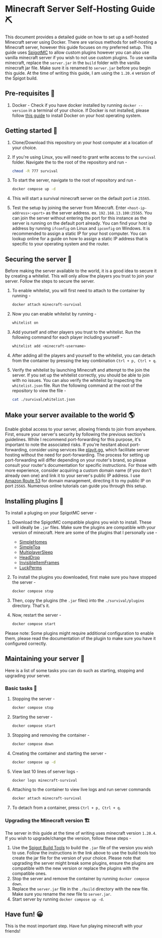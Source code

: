 # Minecraft Server Self-Hosting Guide ⛏️

This document provides a detailed guide on how to set up a self-hosted Minecraft server using Docker. There are various methods for self-hosting a Minecraft server, however this guide focuses on my preferred setup. This guide uses [SpigotMC](https://www.spigotmc.org/wiki/about-spigot/) to allow custom plugins however you can also use vanilla minecraft server if you wish to not use custom plugins. To use vanilla minecraft, replace the `server.jar` in the `build` folder with the vanilla minecraft jar file. Make sure it is renamed to `server.jar` before you begin this guide. At the time of writing this guide, I am using the `1.20.4` version of the Spigot build.

## Pre-requisites 📝

1. Docker - Check if you have docker installed by running `docker --version` in a terminal of your choice. If Docker is not installed, please follow [this guide](https://docs.docker.com/engine/install/) to install Docker on your host operating system.

## Getting started 🚀

1. Clone/Download this repository on your host computer at a location of your choice.
   
2. If you're using Linux, you will need to grant write access to the `survival` folder. Navigate the to the root of the repository and run -
   
    ```bash
    chmod -R 777 survival
    ```

3. To start the server, navigate to the root of repository and run -
   
    ```bash
    docker compose up -d
    ```

4. This will start a survival minecraft server on the default port i.e `25565`.

5. Test the setup by joining the server from Minecraft. Enter `<host-ip-address>:<port>` as the server address. ex. `192.168.13.100:25565`. You can join the server without entering the port for this instance as the server is running on the default port already. You can find your host ip address by running `ifconfig` on Linux and `ipconfig` on Windows. It is recommended to assign a static IP for your host computer. You can lookup online for a guide on how to assign a static IP address that is specific to your operating system and the router.

## Securing the server 🔐

Before making the server available to the world, it is a good idea to secure it by creating a whitelist. This will only allow the players you trust to join your server. Follow the steps to secure the server.

1. To enable whitelist, you will first need to attach to the container by running -
   
   ```bash
   docker attach minecraft-survival
   ```

2. Now you can enable whitelist by running -
   
   ```bash
   whitelist on
   ```

3. Add yourself and other players you trust to the whitelist. Run the following command for each player including yourself -

   ```bash
   whitelist add <minecraft-username>
   ```

4. After adding all the players and yourself to the whitelist, you can detach from the container by pressing the key combination `Ctrl + p, Ctrl + q`.

5. Verify the whitelist by launching Minecraft and attempt to the join the server. If you set up the whitelist correctly, you should be able to join with no issues. You can also verify the whitelist by inspecting the `whitelist.json` file. Run the following command at the root of the repository to view the file -
   
   ```bash
   cat ./survival/whitelist.json
   ```

## Make your server available to the world 🌎

Enable global access to your server, allowing friends to join from anywhere. First, ensure your server's security by following the previous section's guidelines. While I recommend port-forwarding for this purpose, it's important to note the associated risks. If you're hesitant about port-forwarding, consider using services like [playit.gg](https://playit.gg/), which facilitate server hosting without the need for port-forwarding. The process for setting up port-forwarding will differ depending on your router's brand, so please consult your router's documentation for specific instructions. For those with more experience, consider acquiring a custom domain name (if you don't already own one) and link it to your server's public IP address. I use [Amazon Route 53](https://aws.amazon.com/route53/) for domain management, directing it to my public IP on port `25565`. Numerous online tutorials can guide you through this setup.

## Installing plugins 🧩

To install a pluging on your SpigotMC server -

1. Download the SpigotMC compatible plugins you wish to install. These will ideally be `.jar` files. Make sure the plugins are compatible with your version of minecraft. Here are some of the plugins that I personally use -
   - [SimpleHomes](https://www.spigotmc.org/resources/simplehomes.64/)
   - [SimpleTpa](https://www.spigotmc.org/resources/simple-tpa.64270/)
   - [MultiplayerSleep](https://www.spigotmc.org/resources/multiplayer-sleep.85499/)
   - [HeadDrop](https://www.spigotmc.org/resources/%E2%9C%85-headdrop-free-1-16-1-21-fully-customizable.99976/)
   - [InvisibleItemFrames](https://www.spigotmc.org/resources/invisibleitemframes-better-item-frames.85085/)
   - [LuckPerms](https://www.spigotmc.org/resources/luckperms.28140/)

2. To install the plugins you downloaded, first make sure you have stopped the server -
   
   ```bash
   docker compose stop
   ```

3. Then, copy the plugins (the `.jar` files) into the `./survival/plugins` directory. That's it.

4. Now, restart the server -
   
   ```bash
   docker compose start
   ```

Please note: Some plugins might require additional configuration to enable them, please read the documentation of the plugin to make sure you have it configured correctly.

## Maintaining your server 👷

Here is a list of some tasks you can do such as starting, stopping and upgrading your server.

### Basic tasks 🔧

1. Stopping the server -
   
   ```bash
   docker compose stop
   ```

2. Starting the server -
   
   ```bash
   docker compose start
   ```

3. Stopping and removing the container -
   
   ```bash
   docker compose down
   ```

4. Creating the container and starting the server -
   
   ```bash
   docker compose up -d
   ```

5. View last 10 lines of server logs -
   
   ```bash
   docker logs minecraft-survival
   ```

6. Attaching to the container to view live logs and run server commands
   
   ```bash
   docker attach minecraft-survival
   ```

7. To detach from a container, press `Ctrl + p, Ctrl + q`.

### Upgrading the Minecraft version 🏗️

The server in this guide at the time of writing uses minecraft version `1.20.4`. If you wish to upgrade/change the version, follow these steps -

1. Use the [Spigot Build Tools](https://www.spigotmc.org/wiki/buildtools/) to build the `.jar` file of the version you wish to use. Follow the instructions in the link above to use the build tools too create the jar file for the version of your choice. Please note that upgrading the server might break some plugins, ensure the plugins are compatible with the new version or replace the plugins with the compatible ones.
2. Stop the server and remove the container by running `docker compose down`.
3. Replace the `server.jar` file in the `./build` directory with the new file. Make sure you rename the new file to `server.jar`.
4. Start server by running `docker compose up -d`.

## Have fun! 😀

This is the most important step. Have fun playing minecraft with your friends!